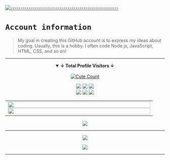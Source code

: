[![-----------------------------------------------------](https://raw.githubusercontent.com/andreasbm/readme/master/assets/lines/colored.png)](#table-of-contents)

# `Account information`
> My goal in creating this GitHub account is to express my ideas about coding. Usually, this is a hobby. I often code Node.js, JavaScript, HTML, CSS, and so on!  

---------

<details open align="center">
<summary><b>↓ Total Profile Visitors ↓</b></summary>
<br>
<a href="https://www.instagram.com/fatih_frdaus"><img alt="Cute Count" src="https://count.getloli.com/get/@NeofetchNpc?theme=rule34"/></a>
</details>
</div>

<p align="center">
    <img src="https://img.shields.io/badge/html%20-%23E34F26.svg?&style=for-the-badge&logo=html5&logoColor=white"/>
    <img src="https://img.shields.io/badge/css%20-%231572B6.svg?&style=for-the-badge&logo=css3&logoColor=white"/>
    <img src="https://img.shields.io/badge/TypeScript-%233178C6.svg?&style=for-the-badge&logo=typescript&logoColor=white"/>
<br>
    <img src="https://img.shields.io/badge/node.js%20-%2343853D.svg?&style=for-the-badge&logo=node.js&logoColor=white"/>
    <img src="https://img.shields.io/badge/javascript%20-%23323330.svg?&style=for-the-badge&logo=javascript&logoColor=%23F7DF1E"/>
    <img src="https://img.shields.io/badge/git%20-%23F05033.svg?&style=for-the-badge&logo=git&logoColor=white"/>
<br>

<div align="center">
  <table>
    <tr>
      <td width="450">
        <img align="center" width="100%" src="https://github-readme-stats.vercel.app/api?username=NeofetchNpc&show_icons=true&theme=dracula&border_radius=8&icon_color=df648c&text_color=718096&hide_title=true&hide_border=true"/>
        <img align="center" width="100%" src="https://github-readme-stats.vercel.app/api/top-langs/?&username=NeofetchNpc&theme=dracula&layout=compact&hide_border=true&icon_color=FFB3B3" />
      </td>
    </tr>
  </table>
</div>

<p align="center">
 <img src="https://spotify-github-profile.kittinanx.com/api/view?uid=31clwo7edqwwy7heid576bz6xuue&cover_image=true&theme=natemoo-re&show_offline=true&background_color=121212&interchange=false&bar_color=53b14f&bar_color_cover=true"/>
</p>

------

<p align="center">
  <img src="http://github-profile-summary-cards.vercel.app/api/cards/profile-details?username=NeofetchNpc&theme=dracula" />
</p>

<p align="center">
  <img src="https://spotify-recently-played-readme.vercel.app/api?user=31clwo7edqwwy7heid576bz6xuue&width=600&count=10" />
</p>

------
